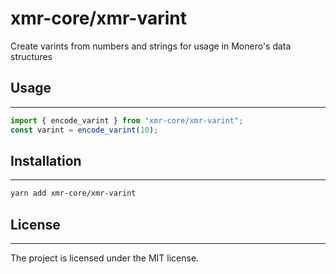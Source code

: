 # xmr-core/xmr-varint

Create varints from numbers and strings for usage in Monero's data structures

## Usage

---

```ts
import { encode_varint } from "xmr-core/xmr-varint";
const varint = encode_varint(10);
```

## Installation

---

```sh
yarn add xmr-core/xmr-varint
```

## License

---

The project is licensed under the MIT license.
